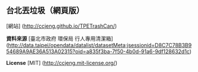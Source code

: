 **台北丟垃圾（網頁版）**
-----------------
[網站] (http://ccjeng.github.io/TPETrashCan/) 

**資料來源**
[臺北市政府 環保局 行人專用清潔箱] (http://data.taipei/opendata/datalist/datasetMeta;jsessionid=D8C7C78B3B954689A9AE36A513A02315?oid=a835f3ba-7f50-4b0d-91a6-9df128632d1c)

**License**
[MIT] (http://ccjeng.mit-license.org/)
